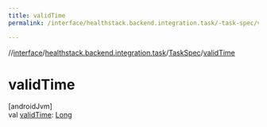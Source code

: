 ```yaml
---
title: validTime
permalink: /interface/healthstack.backend.integration.task/-task-spec/valid-time.html

---
```

//[interface](/bi_interface.html)/[healthstack.backend.integration.task](../index.html)/[TaskSpec](index.html)/[validTime](valid-time.html)



# validTime



[androidJvm]\
val [validTime](valid-time.html): [Long](https://kotlinlang.org/api/latest/jvm/stdlib/kotlin/-long/index.html)




